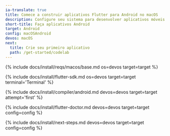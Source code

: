 ```yaml
---
ia-translate: true
title: Comece a construir aplicativos Flutter para Android no macOS
description: Configure seu sistema para desenvolver aplicativos móveis Flutter no macOS e Android.
short-title: Faça aplicativos Android
target: Android
config: macOSAndroid
devos: macOS
next:
  title: Crie seu primeiro aplicativo
  path: /get-started/codelab
---
```


{% include docs/install/reqs/macos/base.md os=devos target=target %}

{% include docs/install/flutter-sdk.md os=devos target=target terminal='Terminal' %}

{% include docs/install/compiler/android.md devos=devos target=target attempt='first' %}

{% include docs/install/flutter-doctor.md devos=devos target=target config=config %}

{% include docs/install/next-steps.md devos=devos target=target config=config %}
